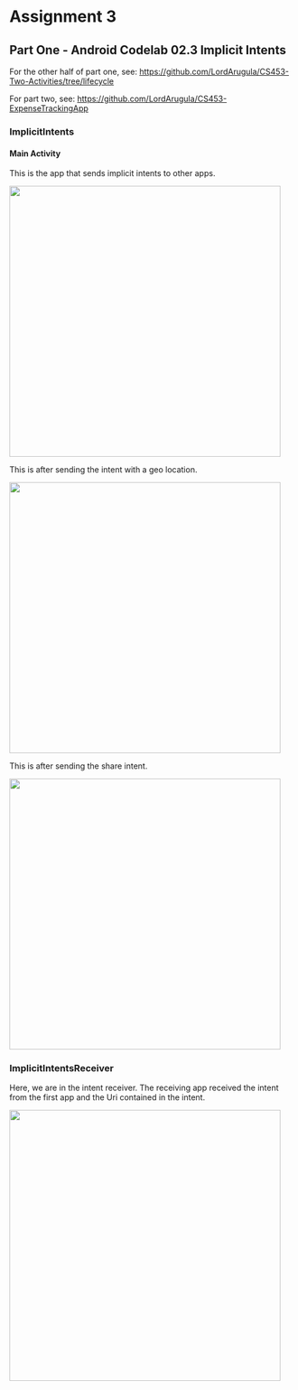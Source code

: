 # Assignment 3
## Part One - Android Codelab 02.3 Implicit Intents

For the other half of part one, see: https://github.com/LordArugula/CS453-Two-Activities/tree/lifecycle

For part two, see: https://github.com/LordArugula/CS453-ExpenseTrackingApp

### ImplicitIntents

#### Main Activity 

This is the app that sends implicit intents to other apps.

<img src="https://user-images.githubusercontent.com/41593388/221071049-8d4cec3b-9466-4307-ab3b-81ed22279d16.png" width="480"/>

This is after sending the intent with a geo location.

<img src="https://user-images.githubusercontent.com/41593388/221071083-22a6e0d7-45f8-4c7a-bc53-b406f076e1fd.png" width="480"/>

This is after sending the share intent.

<img src="https://user-images.githubusercontent.com/41593388/221071086-32dc1ee6-6c37-4fe1-a8c0-7cecbdd440f3.png" width="480"/>

### ImplicitIntentsReceiver

Here, we are in the intent receiver. The receiving app received the intent from the first app and the Uri contained in the intent.

<img src="https://user-images.githubusercontent.com/41593388/221071073-669e7766-da95-42c4-86e2-0b9cfd81c480.png" width="480"/>

